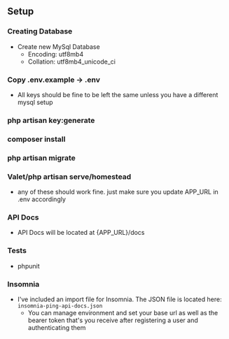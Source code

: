 ## Setup

### Creating Database

- Create new MySql Database
    - Encoding: utf8mb4
    - Collation: utf8mb4_unicode_ci


### Copy .env.example -> .env
- All keys should be fine to be left the same unless you have a different mysql setup

### php artisan key:generate
### composer install
### php artisan migrate
### Valet/php artisan serve/homestead
- any of these should work fine. just make sure you update APP_URL in .env accordingly

### API Docs

- API Docs will be located at {APP_URL}/docs

### Tests
- phpunit

### Insomnia
- I've included an import file for Insomnia. The JSON file is located here: `insomnia-ping-api-docs.json`
    - You can manage environment and set your base url as well as the bearer token that's you receive after registering a user and authenticating them
